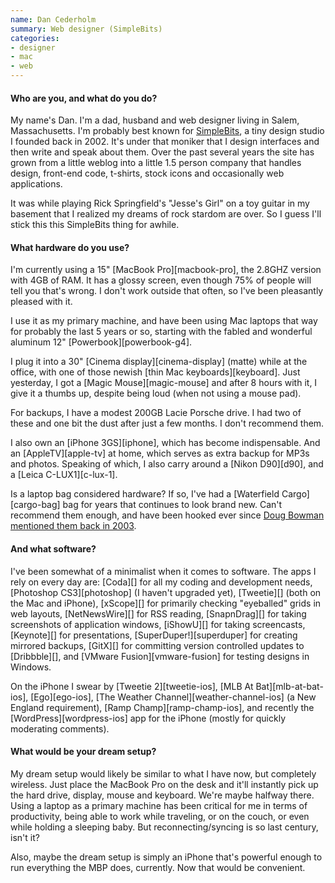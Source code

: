 ```yaml
---
name: Dan Cederholm
summary: Web designer (SimpleBits)
categories:
- designer
- mac
- web
---
```


#### Who are you, and what do you do?

My name's Dan. I'm a dad, husband and web designer living in Salem, Massachusetts. I'm probably best known for [SimpleBits](http://simplebits.com "Dan's website."), a tiny design studio I founded back in 2002. It's under that moniker that I design interfaces and then write and speak about them. Over the past several years the site has grown from a little weblog into a little 1.5 person company that handles design, front-end code, t-shirts, stock icons and occasionally web applications.

It was while playing Rick Springfield's "Jesse's Girl" on a toy guitar in my basement that I realized my dreams of rock stardom are over. So I guess I'll stick this this SimpleBits thing for awhile.

#### What hardware do you use?

I'm currently using a 15" [MacBook Pro][macbook-pro], the 2.8GHZ version with 4GB of RAM. It has a glossy screen, even though 75% of people will tell you that's wrong. I don't work outside that often, so I've been pleasantly pleased with it.

I use it as my primary machine, and have been using Mac laptops that way for probably the last 5 years or so, starting with the fabled and wonderful aluminum 12" [Powerbook][powerbook-g4].

I plug it into a 30" [Cinema display][cinema-display] (matte) while at the office, with one of those newish [thin Mac keyboards][keyboard]. Just yesterday, I got a [Magic Mouse][magic-mouse] and after 8 hours with it, I give it a thumbs up, despite being loud (when not using a mouse pad).

For backups, I have a modest 200GB Lacie Porsche drive. I had two of these and one bit the dust after just a few months. I don't recommend them.

I also own an [iPhone 3GS][iphone], which has become indispensable. And an [AppleTV][apple-tv] at home, which serves as extra backup for MP3s and photos. Speaking of which, I also carry around a [Nikon D90][d90], and a [Leica C-LUX1][c-lux-1].

Is a laptop bag considered hardware? If so, I've had a [Waterfield Cargo][cargo-bag] bag for years that continues to look brand new. Can't recommend them enough, and have been hooked ever since [Doug Bowman mentioned them back in 2003](http://stopdesign.com/archive/2003/09/10/sfbags.html "Bowman's post about WaterField bags.").

#### And what software?

I've been somewhat of a minimalist when it comes to software. The apps I rely on every day are: [Coda][] for all my coding and development needs, [Photoshop CS3][photoshop] (I haven't upgraded yet), [Tweetie][] (both on the Mac and iPhone), [xScope][] for primarily checking "eyeballed" grids in web layouts, [NetNewsWire][] for RSS reading, [SnapnDrag][] for taking screenshots of application windows, [iShowU][] for taking screencasts, [Keynote][] for presentations, [SuperDuper!][superduper] for creating mirrored backups, [GitX][] for committing version controlled updates to [Dribbble][], and [VMware Fusion][vmware-fusion] for testing designs in Windows.

On the iPhone I swear by [Tweetie 2][tweetie-ios], [MLB At Bat][mlb-at-bat-ios], [Ego][ego-ios], [The Weather Channel][weather-channel-ios] (a New England requirement), [Ramp Champ][ramp-champ-ios], and recently the [WordPress][wordpress-ios] app for the iPhone (mostly for quickly moderating comments).

#### What would be your dream setup?

My dream setup would likely be similar to what I have now, but completely wireless. Just place the MacBook Pro on the desk and it'll instantly pick up the hard drive, display, mouse and keyboard. We're maybe halfway there. Using a laptop as a primary machine has been critical for me in terms of productivity, being able to work while traveling, or on the couch, or even while holding a sleeping baby. But reconnecting/syncing is so last century, isn't it?

Also, maybe the dream setup is simply an iPhone that's powerful enough to run everything the MBP does, currently. Now that would be convenient.